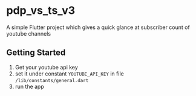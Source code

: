 # pdp_vs_ts_v3

A simple Flutter project which gives a quick glance at subscriber count of youtube channels

## Getting Started

1. Get your youtube api key
2. set it under constant `YOUTUBE_API_KEY` in file `/lib/constants/general.dart`
3. run the app